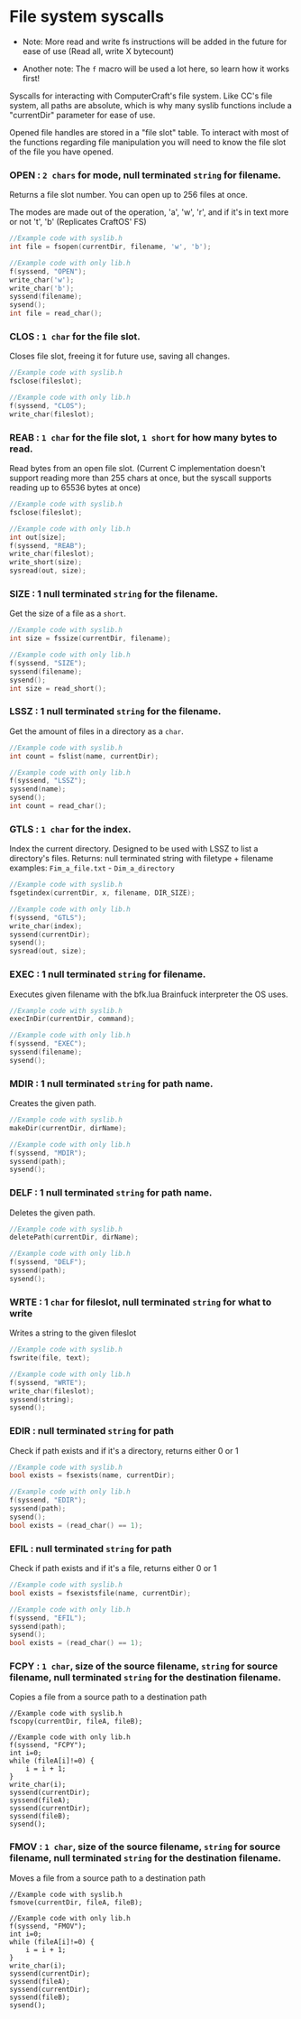 # File system syscalls

- Note: More read and write fs instructions will be added in the future for ease of use (Read all, write X bytecount)

- Another note: The `f` macro will be used a lot here, so learn how it works first!

Syscalls for interacting with ComputerCraft's file system. Like CC's file system, all paths are absolute, which is why many syslib functions include a "currentDir" parameter for ease of use.

Opened file handles are stored in a "file slot" table. To interact with most of the functions regarding file manipulation you will need to know the file slot of the file you have opened.

### OPEN : `2 chars` for mode, null terminated `string` for filename.
Returns a file slot number. You can open up to 256 files at once.

The modes are made out of the operation, 'a', 'w', 'r', and if it's in text more or not 't', 'b' (Replicates CraftOS' FS)

```c
//Example code with syslib.h
int file = fsopen(currentDir, filename, 'w', 'b');

//Example code with only lib.h
f(syssend, "OPEN");
write_char('w');
write_char('b');
syssend(filename);
sysend();
int file = read_char();
```

### CLOS : `1 char` for the file slot.
Closes file slot, freeing it for future use, saving all changes.


```c
//Example code with syslib.h
fsclose(fileslot);

//Example code with only lib.h
f(syssend, "CLOS");
write_char(fileslot);
```

### REAB : `1 char` for the file slot, `1 short` for how many bytes to read.
Read bytes from an open file slot.
(Current C implementation doesn't support reading more than 255 chars at once, but the syscall supports reading up to 65536 bytes at once)

```c
//Example code with syslib.h
fsclose(fileslot);

//Example code with only lib.h
int out[size];
f(syssend, "REAB");
write_char(fileslot);
write_short(size);
sysread(out, size);
```

### SIZE : 1 null terminated `string` for the filename.
Get the size of a file as a `short`.

```c
//Example code with syslib.h
int size = fssize(currentDir, filename);

//Example code with only lib.h
f(syssend, "SIZE");
syssend(filename);
sysend();
int size = read_short();
```

### LSSZ : 1 null terminated `string` for the filename.
Get the amount of files in a directory as a `char`.


```c
//Example code with syslib.h
int count = fslist(name, currentDir);

//Example code with only lib.h
f(syssend, "LSSZ");
syssend(name);
sysend();
int count = read_char();
```

### GTLS : `1 char` for the index.
Index the current directory. Designed to be used with LSSZ to list a directory's files.
Returns: null terminated string with filetype + filename
examples: `Fim_a_file.txt` - `Dim_a_directory`

```c
//Example code with syslib.h
fsgetindex(currentDir, x, filename, DIR_SIZE);

//Example code with only lib.h
f(syssend, "GTLS");
write_char(index);
syssend(currentDir);
sysend();
sysread(out, size);
```

### EXEC : 1 null terminated `string` for filename.
Executes given filename with the bfk.lua Brainfuck interpreter the OS uses.

```c
//Example code with syslib.h
execInDir(currentDir, command);

//Example code with only lib.h
f(syssend, "EXEC");
syssend(filename);
sysend();
```

### MDIR : 1 null terminated `string` for path name.
Creates the given path.

```c
//Example code with syslib.h
makeDir(currentDir, dirName);

//Example code with only lib.h
f(syssend, "MDIR");
syssend(path);
sysend();
```

### DELF : 1 null terminated `string` for path name.
Deletes the given path.

```c
//Example code with syslib.h
deletePath(currentDir, dirName);

//Example code with only lib.h
f(syssend, "DELF");
syssend(path);
sysend();
```

### WRTE : 1 `char` for fileslot, null terminated `string` for what to write
Writes a string to the given fileslot

```c
//Example code with syslib.h
fswrite(file, text);

//Example code with only lib.h
f(syssend, "WRTE");
write_char(fileslot);
syssend(string);
sysend();
```

### EDIR : null terminated `string` for path
Check if path exists and if it's a directory, returns either 0 or 1

```c
//Example code with syslib.h
bool exists = fsexists(name, currentDir);

//Example code with only lib.h
f(syssend, "EDIR");
syssend(path);
sysend();
bool exists = (read_char() == 1);
```

### EFIL : null terminated `string` for path
Check if path exists and if it's a file, returns either 0 or 1

```c
//Example code with syslib.h
bool exists = fsexistsfile(name, currentDir);

//Example code with only lib.h
f(syssend, "EFIL");
syssend(path);
sysend();
bool exists = (read_char() == 1);
```

### FCPY : `1 char`, size of the source filename, `string` for source filename, null terminated `string` for the destination filename.
Copies a file from a source path to a destination path

```
//Example code with syslib.h
fscopy(currentDir, fileA, fileB);

//Example code with only lib.h
f(syssend, "FCPY");
int i=0;
while (fileA[i]!=0) {
    i = i + 1;
}
write_char(i);
syssend(currentDir);
syssend(fileA);
syssend(currentDir);
syssend(fileB);
sysend();
```

### FMOV : `1 char`, size of the source filename, `string` for source filename, null terminated `string` for the destination filename.
Moves a file from a source path to a destination path

```
//Example code with syslib.h
fsmove(currentDir, fileA, fileB);

//Example code with only lib.h
f(syssend, "FMOV");
int i=0;
while (fileA[i]!=0) {
    i = i + 1;
}
write_char(i);
syssend(currentDir);
syssend(fileA);
syssend(currentDir);
syssend(fileB);
sysend();
```
